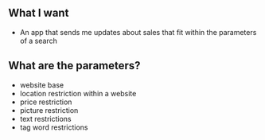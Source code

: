 ## What I want 
- An app that sends me updates about sales that fit within the parameters of a search

## What are the parameters?
- website base
- location restriction within a website
- price restriction 
- picture restriction 
- text restrictions
- tag word restrictions